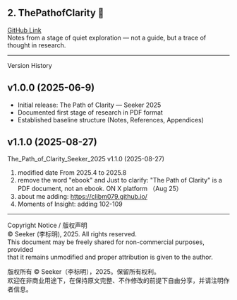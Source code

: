 ## 2. **ThePathofClarity** 📖
[GitHub Link](https://github.com/clibm079/ThePathofClarity)  
Notes from a stage of quiet exploration — not a guide, but a trace of thought in research.

______________________________________________________________

Version History

## v1.0.0 (2025-06-9)
- Initial release: The Path of Clarity — Seeker 2025
- Documented first stage of research in PDF format
- Established baseline structure (Notes, References, Appendices)

## v1.1.0 (2025-08-27)
The_Path_of_Clarity_Seeker_2025 v1.1.0 (2025-08-27)
1.  modified date From 2025.4 to 2025.8
2.  remove the word "ebook" and Just to clarify: "The Path of Clarity" is a PDF document, not an ebook. ON X platform （Aug 25）
3.  about me adding: https://clibm079.github.io/
4.  Moments of Insight: adding 102-109



______________________________________________________________
Copyright Notice / 版权声明  
© Seeker (李标明), 2025. All rights reserved.  
This document may be freely shared for non-commercial purposes, provided  
that it remains unmodified and proper attribution is given to the author. 

版权所有 © Seeker（李标明），2025。保留所有权利。  
欢迎在非商业用途下，在保持原文完整、不作修改的前提下自由分享，并请注明作者信息。
